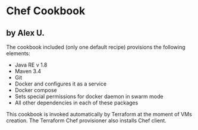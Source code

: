 # Chef Cookbook
## by Alex U.

The cookbook included (only one default recipe) provisions the following elements:
* Java RE v 1.8
* Maven 3.4
* Git
* Docker and configures it as a service
* Docker compose
* Sets special permissions for docker daemon in swarm mode
* All other dependencies in each of these packages

This cookbook is invoked automatically by Terraform at the moment of VMs creation. The Terraform Chef provisioner also installs Chef client.